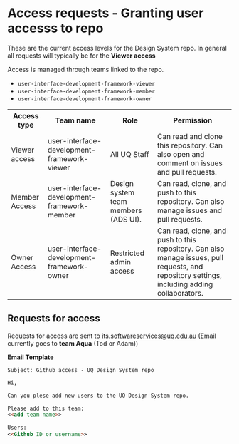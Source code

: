 # Access requests - Granting user accesss to repo

These are the current access levels for the Design System repo.
In general all requests will typically be for the **Viewer access**

Access is managed through teams linked to the repo.

- `user-interface-development-framework-viewer`
- `user-interface-development-framework-member`
- `user-interface-development-framework-owner`

<table>
<tr>
<th>Access type</th>
<th>Team name</th>
<th>Role</th>
<th>Permission</th>
</tr>
<tr>
<td>Viewer access</td>
<td>user-interface-development-framework-viewer</td>
<td>All UQ Staff</td>
<td>Can read and clone this repository. Can also open and comment on issues and pull requests.</td>
</tr>
<tr>
<td>Member Access</td>
<td>user-interface-development-framework-member</td>
<td>Design system team members (ADS UI).</td>
<td>Can read, clone, and push to this repository. Can also manage issues and pull requests.</td>
</tr>
<tr>
<td>Owner Access</td>
<td>user-interface-development-framework-owner</td>
<td>Restricted admin access</td>
<td>Can read, clone, and push to this repository. Can also manage issues, pull requests, and repository settings, including adding collaborators.</td>
</tr>
</table>

## Requests for access

Requests for access are sent to its.softwareservices@uq.edu.au
(Email currently goes to **team Aqua** (Tod or Adam))

**Email Template**

`Subject: Github access - UQ Design System repo`

```md
Hi,

Can you plese add new users to the UQ Design System repo.

Please add to this team:
<<add team name>>

Users:
<<Github ID or username>>
```
